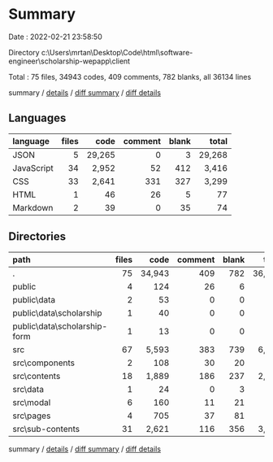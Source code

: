 # Summary

Date : 2022-02-21 23:58:50

Directory c:\Users\mrtan\Desktop\Code\html\software-engineer\scholarship-wepapp\client

Total : 75 files,  34943 codes, 409 comments, 782 blanks, all 36134 lines

summary / [details](details.md) / [diff summary](diff.md) / [diff details](diff-details.md)

## Languages
| language | files | code | comment | blank | total |
| :--- | ---: | ---: | ---: | ---: | ---: |
| JSON | 5 | 29,265 | 0 | 3 | 29,268 |
| JavaScript | 34 | 2,952 | 52 | 412 | 3,416 |
| CSS | 33 | 2,641 | 331 | 327 | 3,299 |
| HTML | 1 | 46 | 26 | 5 | 77 |
| Markdown | 2 | 39 | 0 | 35 | 74 |

## Directories
| path | files | code | comment | blank | total |
| :--- | ---: | ---: | ---: | ---: | ---: |
| . | 75 | 34,943 | 409 | 782 | 36,134 |
| public | 4 | 124 | 26 | 6 | 156 |
| public\data | 2 | 53 | 0 | 0 | 53 |
| public\data\scholarship | 1 | 40 | 0 | 0 | 40 |
| public\data\scholarship-form | 1 | 13 | 0 | 0 | 13 |
| src | 67 | 5,593 | 383 | 739 | 6,715 |
| src\components | 2 | 108 | 30 | 20 | 158 |
| src\contents | 18 | 1,889 | 186 | 237 | 2,312 |
| src\data | 1 | 24 | 0 | 3 | 27 |
| src\modal | 6 | 160 | 11 | 21 | 192 |
| src\pages | 4 | 705 | 37 | 81 | 823 |
| src\sub-contents | 31 | 2,621 | 116 | 356 | 3,093 |

summary / [details](details.md) / [diff summary](diff.md) / [diff details](diff-details.md)